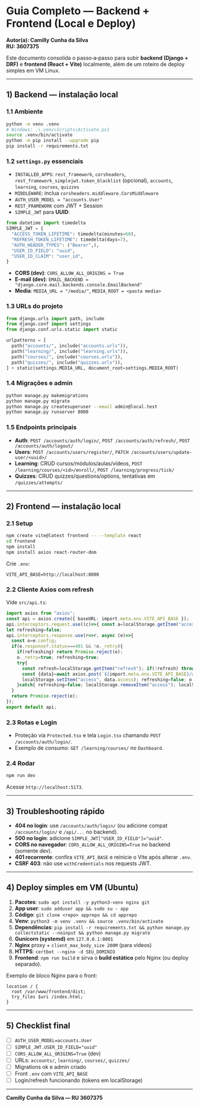 # Guia Completo — Backend + Frontend (Local e Deploy)
**Autor(a): Camilly Cunha da Silva**  
**RU: 3607375**

Este documento consolida o passo‑a‑passo para subir **backend (Django + DRF)** e **frontend (React + Vite)** localmente, além de um roteiro de deploy simples em VM Linux.

---

## 1) Backend — instalação local
### 1.1 Ambiente
```bash
python -m venv .venv
# Windows: .\.venv\Scripts\Activate.ps1
source .venv/bin/activate
python -m pip install --upgrade pip
pip install -r requirements.txt
```

### 1.2 `settings.py` essenciais
- `INSTALLED_APPS`: `rest_framework`, `corsheaders`, `rest_framework_simplejwt.token_blacklist` (opcional), `accounts`, `learning`, `courses`, `quizzes`
- `MIDDLEWARE`: inclua `corsheaders.middleware.CorsMiddleware`
- `AUTH_USER_MODEL = "accounts.User"`
- `REST_FRAMEWORK` com JWT + Session
- `SIMPLE_JWT` para **UUID**:
```python
from datetime import timedelta
SIMPLE_JWT = {
  "ACCESS_TOKEN_LIFETIME": timedelta(minutes=60),
  "REFRESH_TOKEN_LIFETIME": timedelta(days=7),
  "AUTH_HEADER_TYPES": ("Bearer",),
  "USER_ID_FIELD": "uuid",
  "USER_ID_CLAIM": "user_id",
}
```
- **CORS (dev)**: `CORS_ALLOW_ALL_ORIGINS = True`
- **E-mail (dev)**: `EMAIL_BACKEND = "django.core.mail.backends.console.EmailBackend"`
- **Media**: `MEDIA_URL = "/media/"`, `MEDIA_ROOT = <pasta media>`

### 1.3 URLs do projeto
```python
from django.urls import path, include
from django.conf import settings
from django.conf.urls.static import static

urlpatterns = [
  path("accounts/", include("accounts.urls")),
  path("learning/", include("learning.urls")),
  path("courses/", include("courses.urls")),
  path("quizzes/", include("quizzes.urls")),
] + static(settings.MEDIA_URL, document_root=settings.MEDIA_ROOT)
```

### 1.4 Migrações e admin
```bash
python manage.py makemigrations
python manage.py migrate
python manage.py createsuperuser --email admin@local.test
python manage.py runserver 8000
```

### 1.5 Endpoints principais
- **Auth**: `POST /accounts/auth/login/`, `POST /accounts/auth/refresh/`, `POST /accounts/auth/logout/`
- **Users**: `POST /accounts/users/register/`, `PATCH /accounts/users/update-user/<uuid>/`
- **Learning**: CRUD cursos/módulos/aulas/vídeos, `POST /learning/courses/<id>/enroll/`, `POST /learning/progress/tick/`
- **Quizzes**: CRUD quizzes/questions/options, tentativas em `/quizzes/attempts/`

---

## 2) Frontend — instalação local
### 2.1 Setup
```bash
npm create vite@latest frontend -- --template react
cd frontend
npm install
npm install axios react-router-dom
```
Crie `.env`:
```
VITE_API_BASE=http://localhost:8000
```

### 2.2 Cliente Axios com refresh
Vide `src/api.ts`:
```ts
import axios from "axios";
const api = axios.create({ baseURL: import.meta.env.VITE_API_BASE });
api.interceptors.request.use((c)=>{ const a=localStorage.getItem("access"); if(a) c.headers.Authorization=`Bearer ${a}`; return c; });
let refreshing=false;
api.interceptors.response.use(r=>r, async (e)=>{
  const o=e.config;
  if(e.response?.status===401 && !o._retry){
    if(refreshing) return Promise.reject(e);
    o._retry=true; refreshing=true;
    try{
      const refresh=localStorage.getItem("refresh"); if(!refresh) throw new Error();
      const {data}=await axios.post(`${import.meta.env.VITE_API_BASE}/accounts/auth/refresh/`,{refresh});
      localStorage.setItem("access", data.access); refreshing=false; o.headers.Authorization=`Bearer ${data.access}`; return api(o);
    }catch{ refreshing=false; localStorage.removeItem("access"); localStorage.removeItem("refresh"); window.location.href="/login";}
  }
  return Promise.reject(e);
});
export default api;
```

### 2.3 Rotas e Login
- Proteção via `Protected.tsx` e tela `Login.tsx` chamando `POST /accounts/auth/login/`.
- Exemplo de consumo: `GET /learning/courses/` no `Dashboard`.

### 2.4 Rodar
```bash
npm run dev
```
Acesse `http://localhost:5173`.

---

## 3) Troubleshooting rápido
- **404 no login**: use `/accounts/auth/login/` (ou adicione compat `/accounts/login/` e `/api/...` no backend).
- **500 no login**: adicione `SIMPLE_JWT["USER_ID_FIELD"]="uuid"`.
- **CORS no navegador**: `CORS_ALLOW_ALL_ORIGINS=True` no backend (somente dev).
- **401 recorrente**: confira `VITE_API_BASE` e reinicie o Vite após alterar `.env`.
- **CSRF 403**: não use `withCredentials` nos requests JWT.

---

## 4) Deploy simples em VM (Ubuntu)
1. **Pacotes**: `sudo apt install -y python3-venv nginx git`
2. **App user**: `sudo adduser app && sudo su - app`
3. **Código**: `git clone <repo> apprepo && cd apprepo`
4. **Venv**: `python3 -m venv .venv && source .venv/bin/activate`
5. **Dependências**: `pip install -r requirements.txt && python manage.py collectstatic --noinput && python manage.py migrate`
6. **Gunicorn (systemd)** em `127.0.0.1:8001`
7. **Nginx** proxy + `client_max_body_size 200M` (para vídeos)
8. **HTTPS**: `certbot --nginx -d SEU_DOMINIO`
9. **Frontend**: `npm run build` e sirva o **build estático** pelo Nginx (ou deploy separado).

Exemplo de bloco Nginx para o front:
```
location / {
  root /var/www/frontend/dist;
  try_files $uri /index.html;
}
```

---

## 5) Checklist final
- [ ] `AUTH_USER_MODEL=accounts.User`
- [ ] `SIMPLE_JWT.USER_ID_FIELD="uuid"`
- [ ] `CORS_ALLOW_ALL_ORIGINS=True` (dev)
- [ ] URLs: `accounts/`, `learning/`, `courses/`, `quizzes/`
- [ ] Migrations ok e admin criado
- [ ] Front `.env` com `VITE_API_BASE`
- [ ] Login/refresh funcionando (tokens em localStorage)

---

**Camilly Cunha da Silva — RU 3607375**
